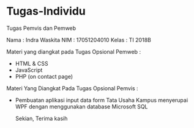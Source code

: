 # Tugas-Individu
Tugas Pemvis dan Pemweb

Nama  : Indra Waskita
NIM   : 17051204010
Kelas : TI 2018B

Materi yang diangkat pada
Tugas Opsional Pemweb :
- HTML & CSS
- JavaScript
- PHP (on contact page)

Materi Yang Diangkat Pada
Tugas Opsional Pemvis : 
- Pembuatan aplikasi input data form Tata Usaha Kampus 
  menyerupai WPF dengan menggunakan database Microsoft SQL
  
  
  Sekian, Terima kasih 
